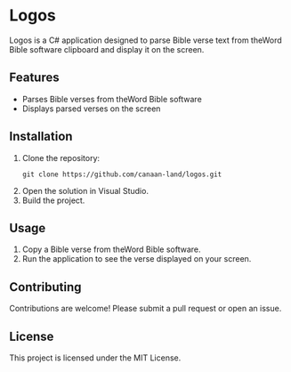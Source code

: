 # Logos

Logos is a C# application designed to parse Bible verse text from theWord Bible software clipboard and display it on the screen.

## Features

- Parses Bible verses from theWord Bible software
- Displays parsed verses on the screen

## Installation

1. Clone the repository:
    ```
    git clone https://github.com/canaan-land/logos.git
    ```
1. Open the solution in Visual Studio.
1. Build the project.

## Usage

1. Copy a Bible verse from theWord Bible software.
1. Run the application to see the verse displayed on your screen.

## Contributing

Contributions are welcome! Please submit a pull request or open an issue.

## License

This project is licensed under the MIT License.
